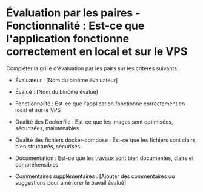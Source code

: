 # Évaluation par les paires - Fonctionnalité : Est-ce que l'application fonctionne correctement en local et sur le VPS

Compléter la grille d'évaluation par les pairs sur les critères suivants :

- Évaluateur : [Nom du binôme évaluateur]
- Évalué : [Nom du binôme évalué]

- Fonctionnalité : Est-ce que l'application fonctionne correctement en local et sur le VPS
- Qualité des Dockerfile : Est-ce que les images sont optimisées, sécurisées, maintenables
- Qualité des fichiers docker-compose : Est-ce que les fichiers sont clairs, bien structurés, sécurisés
- Documentation : Est-ce que les travaux sont bien documentés, clairs et compréhensibles
- Commentaires supplémentaires : [Ajouter des commentaires ou suggestions pour améliorer le travail évalué]

